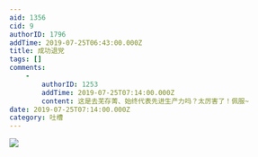```yaml
---
aid: 1356
cid: 9
authorID: 1796
addTime: 2019-07-25T06:43:00.000Z
title: 成功退党
tags: []
comments:
    -
        authorID: 1253
        addTime: 2019-07-25T07:14:00.000Z
        content: 这是去芜存菁、始终代表先进生产力吗？太厉害了！佩服~
date: 2019-07-25T07:14:00.000Z
category: 吐槽
---
```


![](https://i.loli.net/2019/07/25/5d394f6a4519875174.jpg)
